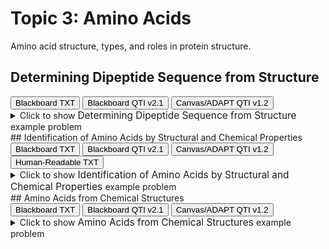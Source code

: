 # Topic 3: Amino Acids

Amino acid structure, types, and roles in protein structure.

## Determining Dipeptide Sequence from Structure

<div id="2_amino_acids-polypeptide_mc_sequence-button-container" class="button-container">
<button class="md-button custom-button bb_text" onclick="downloadFile('bbq-2_amino_acids-polypeptide_mc_sequence-questions.txt')" title="Download bbq-2_amino_acids-polypeptide_mc_sequence-questions.txt" aria-label="Click to download the Blackboard TXT file (bbq-2_amino_acids-polypeptide_mc_sequence-questions.txt)">
    <i class="fa fa-download"></i> Blackboard TXT
</button>
<button class="md-button custom-button bb_qti" onclick="downloadFile('blackboard_qti_v2_1-2_amino_acids-polypeptide_mc_sequence.zip')" title="Download blackboard_qti_v2_1-2_amino_acids-polypeptide_mc_sequence.zip" aria-label="Click to download the Blackboard QTI v2.1 file (blackboard_qti_v2_1-2_amino_acids-polypeptide_mc_sequence.zip)">
    <i class="fa fa-download"></i> Blackboard QTI v2.1
</button>
<button class="md-button custom-button canvas_qti" onclick="downloadFile('canvas_qti_v1_2-2_amino_acids-polypeptide_mc_sequence.zip')" title="Download canvas_qti_v1_2-2_amino_acids-polypeptide_mc_sequence.zip" aria-label="Click to download the Canvas/ADAPT QTI v1.2 file (canvas_qti_v1_2-2_amino_acids-polypeptide_mc_sequence.zip)">
    <i class="fa fa-download"></i> Canvas/ADAPT QTI v1.2
</button>
</div><details>
  <summary>Click 
    <span style='font-weight: normal;'>
       to show
    </span>
    <span style='font-size: 1.1em; color: var(--md-primary-fg-color--dark)'>
      Determining Dipeptide Sequence from Structure
    </span>
    <span style='font-weight: normal;'>
      example problem
    </span>
  </summary>
  {% include "biochemistry/topic03/selftest-2_amino_acids-polypeptide_mc_sequence.html" %}

</details>
## Identification of Amino Acids by Structural and Chemical Properties

<div id="MC-amino_acids-button-container" class="button-container">
<button class="md-button custom-button bb_text" onclick="downloadFile('bbq-MC-amino_acids-questions.txt')" title="Download bbq-MC-amino_acids-questions.txt" aria-label="Click to download the Blackboard TXT file (bbq-MC-amino_acids-questions.txt)">
    <i class="fa fa-download"></i> Blackboard TXT
</button>
<button class="md-button custom-button bb_qti" onclick="downloadFile('blackboard_qti_v2_1-MC-amino_acids.zip')" title="Download blackboard_qti_v2_1-MC-amino_acids.zip" aria-label="Click to download the Blackboard QTI v2.1 file (blackboard_qti_v2_1-MC-amino_acids.zip)">
    <i class="fa fa-download"></i> Blackboard QTI v2.1
</button>
<button class="md-button custom-button canvas_qti" onclick="downloadFile('canvas_qti_v1_2-MC-amino_acids.zip')" title="Download canvas_qti_v1_2-MC-amino_acids.zip" aria-label="Click to download the Canvas/ADAPT QTI v1.2 file (canvas_qti_v1_2-MC-amino_acids.zip)">
    <i class="fa fa-download"></i> Canvas/ADAPT QTI v1.2
</button>
<button class="md-button custom-button human_read" onclick="window.open('human_readable-MC-amino_acids.txt', '_blank')" title="View human_readable-MC-amino_acids.txt" aria-label="Click to view the Human-Readable TXT file (human_readable-MC-amino_acids.txt)">
    <i class="fa fa-eye"></i> Human-Readable TXT
</button>
</div><details>
  <summary>Click 
    <span style='font-weight: normal;'>
       to show
    </span>
    <span style='font-size: 1.1em; color: var(--md-primary-fg-color--dark)'>
      Identification of Amino Acids by Structural and Chemical Properties
    </span>
    <span style='font-weight: normal;'>
      example problem
    </span>
  </summary>
  {% include "biochemistry/topic03/selftest-MC-amino_acids.html" %}

</details>
## Amino Acids from Chemical Structures

<div id="which_amino_acid_mc-button-container" class="button-container">
<button class="md-button custom-button bb_text" onclick="downloadFile('bbq-which_amino_acid_mc-questions.txt')" title="Download bbq-which_amino_acid_mc-questions.txt" aria-label="Click to download the Blackboard TXT file (bbq-which_amino_acid_mc-questions.txt)">
    <i class="fa fa-download"></i> Blackboard TXT
</button>
<button class="md-button custom-button bb_qti" onclick="downloadFile('blackboard_qti_v2_1-which_amino_acid_mc.zip')" title="Download blackboard_qti_v2_1-which_amino_acid_mc.zip" aria-label="Click to download the Blackboard QTI v2.1 file (blackboard_qti_v2_1-which_amino_acid_mc.zip)">
    <i class="fa fa-download"></i> Blackboard QTI v2.1
</button>
<button class="md-button custom-button canvas_qti" onclick="downloadFile('canvas_qti_v1_2-which_amino_acid_mc.zip')" title="Download canvas_qti_v1_2-which_amino_acid_mc.zip" aria-label="Click to download the Canvas/ADAPT QTI v1.2 file (canvas_qti_v1_2-which_amino_acid_mc.zip)">
    <i class="fa fa-download"></i> Canvas/ADAPT QTI v1.2
</button>
</div><details>
  <summary>Click 
    <span style='font-weight: normal;'>
       to show
    </span>
    <span style='font-size: 1.1em; color: var(--md-primary-fg-color--dark)'>
      Amino Acids from Chemical Structures
    </span>
    <span style='font-weight: normal;'>
      example problem
    </span>
  </summary>
  {% include "biochemistry/topic03/selftest-which_amino_acid_mc.html" %}

</details>
